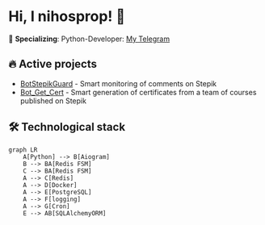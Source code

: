 # Hi, I nihosprop! 👋

🚀 **Specializing**: Python-Developer:
[My Telegram](https://t.me/Shinobiwin)

## 🔥 Active projects
- [BotStepikGuard](https://github.com/nihosprop/bot_stepik_guard.git) - Smart monitoring of comments on Stepik
- [Bot_Get_Cert](https://github.com/nihosprop/bot_get_cert.git) - Smart generation of certificates from a team of courses published on Stepik

## 🛠️ Technological stack
```mermaid
graph LR
    A[Python] --> B[Aiogram]
    B --> BA[Redis FSM]
    C --> BA[Redis FSM]
    A --> C[Redis]
    A --> D[Docker]
    A --> E[PostgreSQL]
    A --> F[logging]
    A --> G[Cron]
    E --> AB[SQLAlchemyORM]
